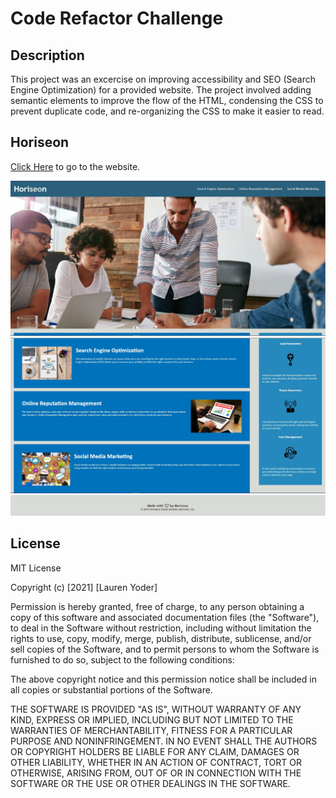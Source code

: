 # Code Refactor Challenge

## Description
This project was an excercise on improving accessibility and SEO (Search Engine Optimization) for a provided website. The project involved adding semantic elements to improve the flow of the HTML, condensing the CSS to prevent duplicate code, and re-organizing the CSS to make it easier to read.

## Horiseon
<a href="https://grayweling.github.io/coding-camp-challenge-1/">Click Here</a> to go to the website.

![Screenshots](assets/images/capture1.JPG)
![Screenshots](assets/images/capture2.JPG)
![Screenshots](assets/images/capture3.JPG) 
    
## License
MIT License

Copyright (c) [2021] [Lauren Yoder]

Permission is hereby granted, free of charge, to any person obtaining a copy of this software and associated documentation files (the "Software"), to deal in the Software without restriction, including without limitation the rights to use, copy, modify, merge, publish, distribute, sublicense, and/or sell copies of the Software, and to permit persons to whom the Software is furnished to do so, subject to the following conditions:

The above copyright notice and this permission notice shall be included in all copies or substantial portions of the Software.

THE SOFTWARE IS PROVIDED "AS IS", WITHOUT WARRANTY OF ANY KIND, EXPRESS OR IMPLIED, INCLUDING BUT NOT LIMITED TO THE WARRANTIES OF MERCHANTABILITY, FITNESS FOR A PARTICULAR PURPOSE AND NONINFRINGEMENT. IN NO EVENT SHALL THE AUTHORS OR COPYRIGHT HOLDERS BE LIABLE FOR ANY CLAIM, DAMAGES OR OTHER LIABILITY, WHETHER IN AN ACTION OF CONTRACT, TORT OR OTHERWISE, ARISING FROM, OUT OF OR IN CONNECTION WITH THE SOFTWARE OR THE USE OR OTHER DEALINGS IN THE SOFTWARE.